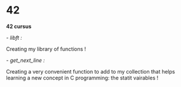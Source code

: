 # 42

**42 cursus**

*- libft :*

Creating my library of functions !

*- get_next_line :*

Creating a very convenient function to add to my collection that helps learning a new concept in C programming: the statit vairables !
